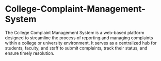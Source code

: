 # College-Complaint-Management-System
The College Complaint Management System is a web-based platform designed to streamline the process of reporting and managing complaints within a college or university environment. It serves as a centralized hub for students, faculty, and staff to submit complaints, track their status, and ensure timely resolution.
